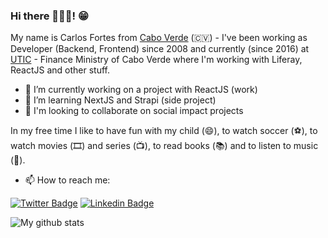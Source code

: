 ### Hi there 👋👋🏾! 😁

My name is Carlos Fortes from [Cabo Verde](https://duckduckgo.com/?t=lm&q=cabo+verde+mapa&atb=v224-1&ia=web&iaxm=about&iax=images) (🇨🇻) - I've been working as Developer (Backend, Frontend) since 2008 and currently (since 2016) at [UTIC](https://github.com/uticathon) - Finance Ministry of Cabo Verde where I'm working with Liferay, ReactJS and other stuff.

- 🔭 I’m currently working on a project with ReactJS (work)
- 🌱 I’m learning NextJS and Strapi (side project)
- 👯 I'm looking to collaborate on social impact projects


In my free time I like to have fun with my child (😄),  to watch soccer (⚽️), to watch movies (🎞️) and series (📺), to read books (📚) and to listen to music (🎵).

- 📫 How to reach me:

[![Twitter Badge](https://img.shields.io/badge/-Twitter-1ca0f1?style=flat-square&labelColor=1ca0f1&logo=twitter&logoColor=white&link=https://twitter.com/cdfortes)](https://twitter.com/cdfortes) 
[![Linkedin Badge](https://img.shields.io/badge/-LinkedIn-blue?style=flat-square&logo=Linkedin&logoColor=white&link=https://www.linkedin.com/in/carlos-duarte-fortes-a71362101/)](https://www.linkedin.com/in/carlos-duarte-fortes-a71362101/)

![My github stats](https://github-readme-stats.anuraghazra1.vercel.app/api?username=cdfortes&show_icons=true&hide_border=true&theme=buefy)

<!--
**cdfortes/cdfortes** is a ✨ _special_ ✨ repository because its `README.md` (this file) appears on your GitHub profile.
